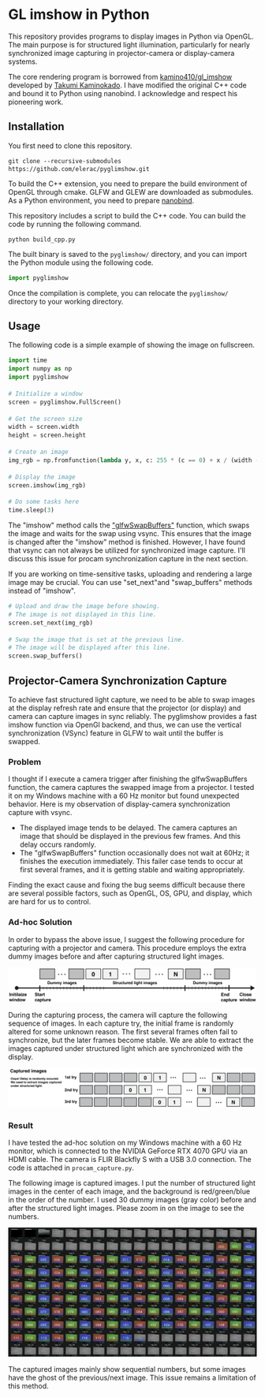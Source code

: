 # GL imshow in Python

This repository provides programs to display images in Python via OpenGL. The main purpose is for structured light illumination, particularly for nearly synchronized image capturing in projector-camera or display-camera systems.

The core rendering program is borrowed from [kamino410/gl_imshow](https://github.com/kamino410/gl_imshow) developed by [Takumi Kaminokado](https://kamino410.github.io/). I have modified the original C++ code and bound it to Python using nanobind. I acknowledge and respect his pioneering work.

## Installation

You first need to clone this repository.

```shell
git clone --recursive-submodules https://github.com/elerac/pyglimshow.git
```

To build the C++ extension, you need to prepare the build environment of OpenGL through cmake. GLFW and GLEW are downloaded as submodules. As a Python environment, you need to prepare [nanobind](https://github.com/wjakob/nanobind).

This repository includes a script to build the C++ code. You can build the code by running the following command.

```shell
python build_cpp.py
```

The built binary is saved to the `pyglimshow/` directory, and you can import the Python module using the following code.

```python
import pyglimshow
```

Once the compilation is complete, you can relocate the `pyglimshow/` directory to your working directory.

## Usage

The following code is a simple example of showing the image on fullscreen.

```python
import time
import numpy as np
import pyglimshow

# Initialize a window
screen = pyglimshow.FullScreen()

# Get the screen size
width = screen.width
height = screen.height

# Create an image
img_rgb = np.fromfunction(lambda y, x, c: 255 * (c == 0) + x / (width - 1) * 255 * (c == 1) + y / (height - 1) * 255 * (c == 2), (height, width, 3)).astype(np.uint8)

# Display the image
screen.imshow(img_rgb)

# Do some tasks here
time.sleep(3)
```

The "imshow" method calls the ["glfwSwapBuffers"](https://www.glfw.org/docs/3.0/group__context.html#ga15a5a1ee5b3c2ca6b15ca209a12efd14) function, which swaps the image and waits for the swap using vsync. This ensures that the image is changed after the "imshow" method is finished. However, I have found that vsync can not always be utilized for synchronized image capture. I'll discuss this issue for procam synchronization capture in the next section.

If you are working on time-sensitive tasks, uploading and rendering a large image may be crucial. You can use "set_next"and "swap_buffers" methods instead of "imshow".

```python
# Upload and draw the image before showing.
# The image is not displayed in this line.
screen.set_next(img_rgb)

# Swap the image that is set at the previous line.
# The image will be displayed after this line.
screen.swap_buffers()
```

## Projector-Camera Synchronization Capture

To achieve fast structured light capture, we need to be able to swap images at the display refresh rate and ensure that the projector (or display) and camera can capture images in sync reliably. The pyglimshow provides a fast imshow function via OpenGl backend, and thus, we can use the vertical synchronization (VSync) feature in GLFW to wait until the buffer is swapped.

### Problem

I thought if I execute a camera trigger after finishing the glfwSwapBuffers function, the camera captures the swapped image from a projector. I tested it on my Windows machine with a 60 Hz monitor but found unexpected behavior. Here is my observation of display-camera synchronization capture with vsync.

- The displayed image tends to be delayed. The camera captures an image that should be displayed in the previous few frames. And this delay occurs randomly.
- The "glfwSwapBuffers" function occasionally does not wait at 60Hz; it finishes the execution immediately. This failer case tends to occur at first several frames, and it is getting stable and waiting appropriately.

Finding the exact cause and fixing the bug seems difficult because there are several possible factors, such as OpenGL, OS, GPU, and display, which are hard for us to control.

### Ad-hoc Solution

In order to bypass the above issue, I suggest the following procedure for capturing with a projector and camera. This procedure employs the extra dummy images before and after capturing structured light images. 

![procam_sync_adhoc_imshow](docs/procam_sync_adhoc_imshow.png)

During the capturing process, the camera will capture the following sequence of images. In each capture try, the initial frame is randomly altered for some unknown reason. The first several frames often fail to synchronize, but the later frames become stable. We are able to extract the images captured under structured light which are synchronized with the display.

![procam_sync_adhoc_capture](docs/procam_sync_adhoc_captured.png)

### Result

I have tested the ad-hoc solution on my Windows machine with a 60 Hz monitor, which is connected to the NVIDIA GeForce RTX 4070 GPU via an HDMI cable. The camera is FLIR Blackfly S with a USB 3.0 connection. The code is attached in `procam_capture.py`.

The following image is captured images. I put the number of structured light images in the center of each image, and the background is red/green/blue in the order of the number. I used 30 dummy images (gray color) before and after the structured light images. Please zoom in on the image to see the numbers.

![captured_screenshot](docs/captured_screenshot.jpg)

The captured images mainly show sequential numbers, but some images have the ghost of the previous/next image. This issue remains a limitation of this method.

